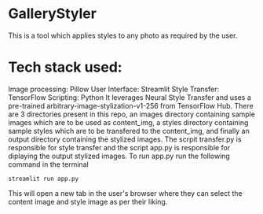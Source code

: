 # GalleryStyler
This is a tool which applies styles to any photo as required by the user.
# Tech stack used:
Image processing: Pillow
User Interface: Streamlit
Style Transfer: TensorFlow
Scripting: Python
It leverages Neural Style Transfer and uses a pre-trained arbitrary-image-stylization-v1-256 from TensorFlow Hub. There are 3 directories present in this repo, an images directory containing sample images which are to be used as content_img, a styles directory containing sample styles which are to be transfered to the content_img, and finally an output directory containing the stylized images.
The scrpit transfer.py is responsible for style transfer and the script app.py is responsible for diplaying the output stylized images.
To run app.py run the following command in the terminal
```
streamlit run app.py
```
This will open a new tab in the user's browser where they can select the content image and style image as per their liking.

